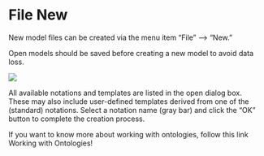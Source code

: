 # File New

New model files can be created via the menu item “File” --> “New.”

Open models should be saved before creating a new model to avoid data loss.

![](https://github.com/SemTalkOnline/SemTalkOnline/blob/WebSite/images/File_New2.png)

All available notations and templates are listed in the open dialog box. These may also include user-defined templates derived from one of the (standard) notations. Select a notation name (gray bar) and click the “OK” button to complete the creation process.

If you want to know more about working with ontologies, follow this link Working with Ontologies!